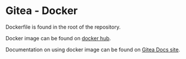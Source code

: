 # Gitea - Docker

Dockerfile is found in the root of the repository.

Docker image can be found on [docker hub](https://hub.docker.com/r/gitea/gitea).

Documentation on using docker image can be found on [Gitea Docs site](https://docs.gitea.com/installation/install-with-docker-rootless).
